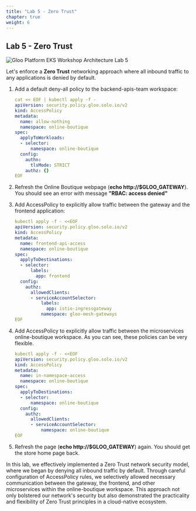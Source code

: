 ```yaml
---
title: "Lab 5 - Zero Trust"
chapter: true
weight: 6
---
```


## Lab 5 - Zero Trust

![Gloo Platform EKS Workshop Architecture Lab 5](/images/gloo-platform-eks-workshop-lab5.png)

Let's enforce a **Zero Trust** networking approach where all inbound traffic to any applications is denied by default.

1. Add a default deny-all policy to the backend-apis-team workspace:

    ```yaml
    cat << EOF | kubectl apply -f -
    apiVersion: security.policy.gloo.solo.io/v2
    kind: AccessPolicy
    metadata:
      name: allow-nothing
      namespace: online-boutique
    spec:
      applyToWorkloads:
      - selector:
          namespace: online-boutique
      config:
        authn:
          tlsMode: STRICT
        authz: {}
    EOF
    ```

2. Refresh the Online Boutique webpage (**echo http://$GLOO_GATEWAY**). You should see an error with message **"RBAC: access denied"**

3. Add AccessPolicy to explicitly allow traffic between the gateway and the frontend application:

    ```yaml
    kubectl apply -f - <<EOF
    apiVersion: security.policy.gloo.solo.io/v2
    kind: AccessPolicy
    metadata:
      name: frontend-api-access
      namespace: online-boutique
    spec:
      applyToDestinations:
      - selector:
          labels: 
            app: frontend
      config:
        authz:
          allowedClients:
          - serviceAccountSelector:
              labels:
                app: istio-ingressgateway
              namespace: gloo-mesh-gateways
    EOF
    ```

3. Add AccessPolicy to explicitly allow traffic between the microservices online-boutique workspace. As you can see, these policies can be very flexible.

    ```yaml
    kubectl apply -f - <<EOF
    apiVersion: security.policy.gloo.solo.io/v2
    kind: AccessPolicy
    metadata:
      name: in-namespace-access
      namespace: online-boutique
    spec:
      applyToDestinations:
      - selector:
          namespace: online-boutique
      config:
        authz:
          allowedClients:
          - serviceAccountSelector:
              namespace: online-boutique
    EOF
    ```
4. Refresh the page (**echo http://$GLOO_GATEWAY**) again. You should get the store home page back.

In this lab, we effectively implemented a Zero Trust network security model, where we began by denying all inbound traffic by default. Through careful configuration of AccessPolicy rules, we selectively allowed necessary communication between the gateway, the frontend, and other microservices within the online-boutique workspace. This approach not only bolstered our network's security but also demonstrated the practicality and flexibility of Zero Trust principles in a cloud-native ecosystem.

